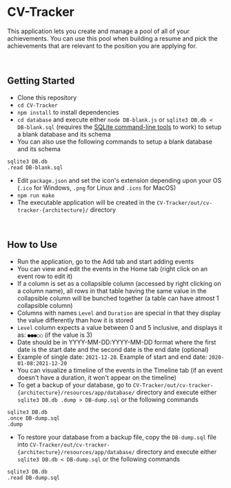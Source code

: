 # CV-Tracker
This application lets you create and manage a pool of all of your achievements. You can use this pool when building a resume and pick the achievements that are relevant to the position you are applying for.

<br>

## Getting Started
* Clone this repository
* `cd CV-Tracker`
* `npm install` to install dependencies
* `cd database` and execute either `node DB-blank.js` or `sqlite3 DB.db < DB-blank.sql` (requires the [SQLite command-line tools](https://sqlite.org/download.html) to work) to setup a blank database and its schema
* You can also use the following commands to setup a blank database and its schema
```
sqlite3 DB.db
.read DB-blank.sql
```
* Edit `package.json` and set the icon's extension depending upon your OS (`.ico` for Windows, `.png` for Linux and `.icns` for MacOS)
* `npm run make`
* The executable application will be created in the `CV-Tracker/out/cv-tracker-{architecture}/` directory

<br>

## How to Use
* Run the application, go to the Add tab and start adding events
* You can view and edit the events in the Home tab (right click on an event row to edit it)
* If a column is set as a collapsible column (accessed by right clicking on a column name), all rows in that table having the same value in the collapsible column will be bunched together (a table can have atmost 1 collapsible column)
* Columns with names `Level` and `Duration` are special in that they display the value differently than how it is stored
* `Level` column expects a value between 0 and 5 inclusive, and displays it as: `●●●○○` (if the value is 3)
* Date should be in YYYY-MM-DD:YYYY-MM-DD format where the first date is the start date and the second date is the end date (optional)
* Example of single date: `2021-12-20`. Example of start and end date: `2020-01-08:2021-12-20`
* You can visualize a timeline of the events in the Timeline tab (if an event doesn't have a duration, it won't appear on the timeline)
* To get a backup of your database, go to `CV-Tracker/out/cv-tracker-{architecture}/resources/app/database/` directory and execute either `sqlite3 DB.db .dump > DB-dump.sql` or the following commands
```
sqlite3 DB.db
.once DB-dump.sql
.dump
```
* To restore your database from a backup file, copy the `DB-dump.sql` file into `CV-Tracker/out/cv-tracker-{architecture}/resources/app/database/` directory and execute either `sqlite3 DB.db < DB-dump.sql` or the following commands
```
sqlite3 DB.db
.read DB-dump.sql
```
